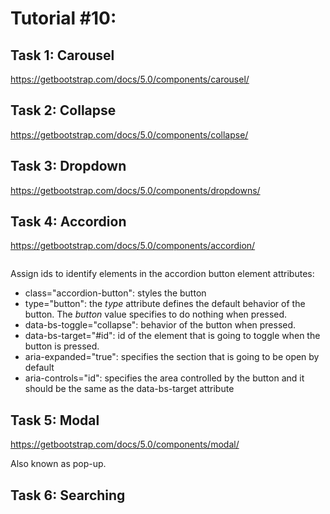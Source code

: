 # Tutorial #10: 

## Task 1: Carousel
https://getbootstrap.com/docs/5.0/components/carousel/

## Task 2: Collapse
https://getbootstrap.com/docs/5.0/components/collapse/

## Task 3: Dropdown
https://getbootstrap.com/docs/5.0/components/dropdowns/

## Task 4: Accordion
https://getbootstrap.com/docs/5.0/components/accordion/ 

```html
```

Assign ids to identify elements in the accordion
button element attributes:
- class="accordion-button": styles the button
- type="button": the *type* attribute defines the default behavior of the button. The *button* value specifies to do nothing when pressed.
- data-bs-toggle="collapse": behavior of the button when pressed.
- data-bs-target="#id": id of the element that is going to toggle when the button is pressed.
- aria-expanded="true": specifies the section that is going to be open by default
- aria-controls="id": specifies the area controlled by the button and it should be the same as the data-bs-target attribute

## Task 5: Modal 
https://getbootstrap.com/docs/5.0/components/modal/

Also known as pop-up.

## Task 6: Searching 
